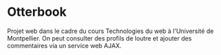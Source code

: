 # Otterbook

Projet web dans le cadre du cours Technologies du web à l'Université de Montpellier.
On peut consulter des profils de loutre et ajouter des commentaires via un service web AJAX.
